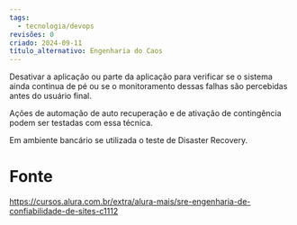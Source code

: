 ```yaml
---
tags:
  - tecnologia/devops
revisões: 0
criado: 2024-09-11
título_alternativo: Engenharia do Caos
---
```

Desativar a aplicação ou parte da aplicação para verificar se o sistema ainda continua de pé ou se o monitoramento dessas falhas são percebidas antes do usuário final. 

Ações de automação de auto recuperação e de ativação de contingência podem ser testadas com essa técnica.

Em ambiente bancário se utilizada o teste de Disaster Recovery. 

# Fonte
https://cursos.alura.com.br/extra/alura-mais/sre-engenharia-de-confiabilidade-de-sites-c1112
